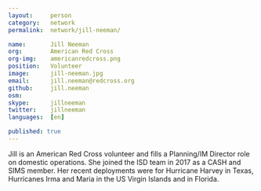 ```yaml
---
layout:     person
category:   network
permalink:  network/jill-neeman/

name:       Jill Neeman
org:        American Red Cross
org-img:    americanredcross.png
position:   Volunteer
image:      jill-neeman.jpg
email:      jill.neeman@redcross.org
github:     jill.neeman
osm:        
skype:      jillneeman
twitter:    jillneeman
languages:  [en]

published: true
---
```


Jill is an American Red Cross volunteer and fills a Planning/IM Director role on domestic operations. She joined the ISD team in 2017 as a CASH and SIMS member. Her recent deployments were for Hurricane Harvey in Texas, Hurricanes Irma and Maria in the US Virgin Islands and in Florida.
